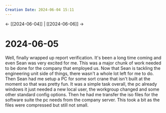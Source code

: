 ```yaml
---
Creation Date: 2024-06-04 15:11
---
```


<- [[2024-06-04]] | [[2024-06-06]]  ->

# 2024-06-05
Well, finally wrapped up report verification. It's been a long time coming and even Sean was very excited for me. This was a major chunk of work needed to be done for the company that employed us. Now that Sean is tackling the engineering unit side of things, there wasn't a whole lot left for me to do. Then Sean had me setup a PC for some sort crane that isn't built at the moment so that was pretty fun. It was a simple task overall, the pc already windows it just needed a new local user, the workgroup changed and some other standard config options. Then he had me transfer the iso files for the software suite the pc needs from the company server. This took a bit as the files were compressed but still not small.
